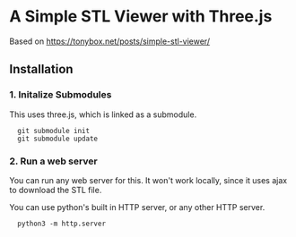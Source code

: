 # A Simple STL Viewer with Three.js

Based on https://tonybox.net/posts/simple-stl-viewer/

## Installation

### 1. Initalize Submodules

This uses three.js, which is linked as a submodule.

```
  git submodule init
  git submodule update
```

### 2. Run a web server

You can run any web server for this.  It won't work locally, since it uses ajax to download the STL file.

You can use python's built in HTTP server, or any other HTTP server.

```
  python3 -m http.server
```

